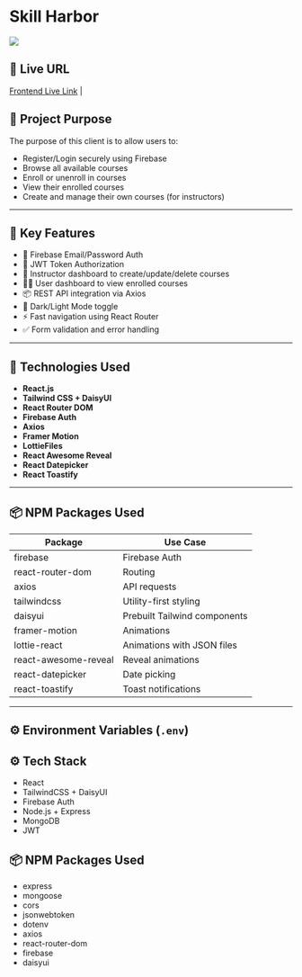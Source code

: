 # Skill Harbor

<img src='https://i.ibb.co/v6bLLdf3/image.png'/>

## 🔗 Live URL
[Frontend Live Link](https://skill-harbor-a11th.web.app/) | 

## 🎯 Project Purpose

The purpose of this client is to allow users to:
- Register/Login securely using Firebase
- Browse all available courses
- Enroll or unenroll in courses
- View their enrolled courses
- Create and manage their own courses (for instructors)


---

## 🌟 Key Features

- 🔐 Firebase Email/Password Auth
- 🎫 JWT Token Authorization
- 🧑 Instructor dashboard to create/update/delete courses
- 👨‍🎓 User dashboard to view enrolled courses
- 📦 REST API integration via Axios
- 🌙 Dark/Light Mode toggle
- ⚡ Fast navigation using React Router
- ✅ Form validation and error handling

---

## 🧰 Technologies Used

- **React.js**
- **Tailwind CSS + DaisyUI**
- **React Router DOM**
- **Firebase Auth**
- **Axios**
- **Framer Motion**
- **LottieFiles**
- **React Awesome Reveal**
- **React Datepicker**
- **React Toastify**

---

## 📦 NPM Packages Used

| Package             | Use Case                         |
|---------------------|----------------------------------|
| firebase            | Firebase Auth                    |
| react-router-dom    | Routing                          |
| axios               | API requests                     |
| tailwindcss         | Utility-first styling            |
| daisyui             | Prebuilt Tailwind components     |
| framer-motion       | Animations                       |
| lottie-react        | Animations with JSON files       |
| react-awesome-reveal| Reveal animations                |
| react-datepicker    | Date picking                     |
| react-toastify      | Toast notifications              |

---

## ⚙️ Environment Variables (`.env`)



## ⚙️ Tech Stack
- React
- TailwindCSS + DaisyUI
- Firebase Auth
- Node.js + Express
- MongoDB
- JWT


## 📦 NPM Packages Used
- express
- mongoose
- cors
- jsonwebtoken
- dotenv
- axios
- react-router-dom
- firebase
- daisyui
